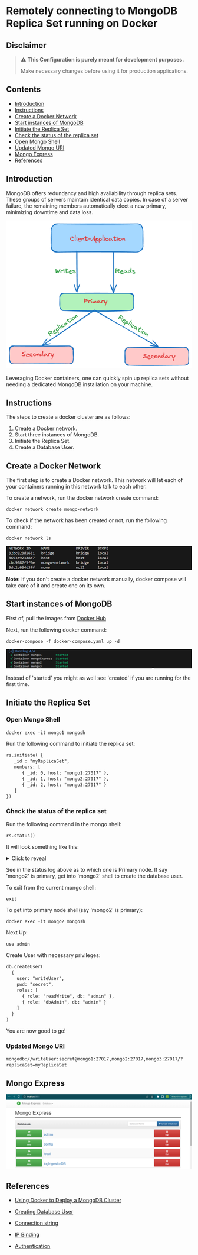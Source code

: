 # Remotely connecting to MongoDB Replica Set running on Docker

## Disclaimer
> :warning: **This Configuration is purely meant for development purposes.**
> 
> Make necessary changes before using it for production applications. 




## Contents
* [Introduction](#introduction)
* [Instructions](#instructions)
* [Create a Docker Network](#create-a-docker-network)
* [Start instances of MongoDB](#start-instances-of-mongodb)
* [Initiate the Replica Set](#initiate-the-replica-set)
* [Check the status of the replica set](#check-the-status-of-the-replica-set)
* [Open Mongo Shell](#open-mongo-shell)
* [Updated Mongo URI](#updated-mongo-uri)
* [Mongo Express](#mongo-express)
* [References](#references)





## Introduction
MongoDB offers redundancy and high availability through replica sets. These groups of servers maintain identical data copies. In case of a server failure, the remaining members automatically elect a new primary, minimizing downtime and data loss.

![MongoDB Cluster/Replica Set](./Assets/mongo-replica.png)

Leveraging Docker containers, one can quickly spin up replica sets without needing a dedicated MongoDB installation on your machine.





## Instructions
The steps to create a docker cluster are as follows:
  1. Create a Docker network.
  2. Start three instances of MongoDB.
  3. Initiate the Replica Set.
  4. Create a Database User.




## Create a Docker Network
The first step is to create a Docker network. This network will let each of your containers running in this network talk to each other.

To create a network, run the docker network create command:
```
docker network create mongo-network
```

To check if the network has been created or not, run the following command:
```
docker network ls
```

![Screenshot of the list of docker networks](./Assets/docker-network.png)


**Note:** If you don't create a docker network manually, docker compose will take care of it and create one on its own.


## Start instances of MongoDB
First of, pull the images from [Docker Hub](https://hub.docker.com/)

Next, run the following docker command:
```
docker-compose -f docker-compose.yaml up -d
```


![Screenshot of the list of containers](./Assets/containers.png)

Instead of 'started' you might as well see 'created' if you are running for the first time.




## Initiate the Replica Set

### Open Mongo Shell
```
docker exec -it mongo1 mongosh
```
Run the following command to initiate the replica set:
```
rs.initiate( {
   _id : "myReplicaSet",
   members: [
      { _id: 0, host: "mongo1:27017" },
      { _id: 1, host: "mongo2:27017" },
      { _id: 2, host: "mongo3:27017" }
   ]
})
```


### Check the status of the replica set
Run the following command in the mongo shell:
```
rs.status()
```
It will look something like this:

<details>
  <summary>Click to reveal</summary>
  
```
{
  set: 'myReplicaSet',
  date: ISODate("2023-12-15T18:41:56.010Z"),
  myState: 2,
  term: Long("2"),
  syncSourceHost: 'mongo3:27017',
  syncSourceId: 2,
  heartbeatIntervalMillis: Long("2000"),
  majorityVoteCount: 2,
  writeMajorityCount: 2,
  votingMembersCount: 3,
  writableVotingMembersCount: 3,
  optimes: {
    lastCommittedOpTime: { ts: Timestamp({ t: 1702665709, i: 1 }), t: Long("2") },
    lastCommittedWallTime: ISODate("2023-12-15T18:41:49.912Z"),
    readConcernMajorityOpTime: { ts: Timestamp({ t: 1702665709, i: 1 }), t: Long("2") },
    appliedOpTime: { ts: Timestamp({ t: 1702665709, i: 1 }), t: Long("2") },
    durableOpTime: { ts: Timestamp({ t: 1702665709, i: 1 }), t: Long("2") },
    lastAppliedWallTime: ISODate("2023-12-15T18:41:49.912Z"),
    lastDurableWallTime: ISODate("2023-12-15T18:41:49.912Z")
  },
  lastStableRecoveryTimestamp: Timestamp({ t: 1702665649, i: 1 }),
  electionParticipantMetrics: {
    votedForCandidate: true,
    electionTerm: Long("2"),
    lastVoteDate: ISODate("2023-12-15T18:40:09.903Z"),
    electionCandidateMemberId: 2,
    voteReason: '',
    lastAppliedOpTimeAtElection: { ts: Timestamp({ t: 1702648984, i: 1 }), t: Long("1") },
    maxAppliedOpTimeInSet: { ts: Timestamp({ t: 1702648984, i: 1 }), t: Long("1") },
    priorityAtElection: 1,
    newTermStartDate: ISODate("2023-12-15T18:40:09.933Z"),
    newTermAppliedDate: ISODate("2023-12-15T18:40:10.024Z")
  },
  members: [
    {
      _id: 0,
      name: 'mongo1:27017',
      health: 1,
      state: 2,
      stateStr: 'SECONDARY',
      uptime: 122,
      optime: { ts: Timestamp({ t: 1702665709, i: 1 }), t: Long("2") },
      optimeDate: ISODate("2023-12-15T18:41:49.000Z"),
      lastAppliedWallTime: ISODate("2023-12-15T18:41:49.912Z"),
      lastDurableWallTime: ISODate("2023-12-15T18:41:49.912Z"),
      syncSourceHost: 'mongo3:27017',
      syncSourceId: 2,
      infoMessage: '',
      configVersion: 1,
      configTerm: 2,
      self: true,
      lastHeartbeatMessage: ''
    },
    {
      _id: 1,
      name: 'mongo2:27017',
      health: 1,
      state: 2,
      stateStr: 'SECONDARY',
      uptime: 117,
      optime: { ts: Timestamp({ t: 1702665709, i: 1 }), t: Long("2") },
      optimeDurable: { ts: Timestamp({ t: 1702665709, i: 1 }), t: Long("2") },
      optimeDate: ISODate("2023-12-15T18:41:49.000Z"),
      optimeDurableDate: ISODate("2023-12-15T18:41:49.000Z"),
      lastAppliedWallTime: ISODate("2023-12-15T18:41:49.912Z"),
      lastDurableWallTime: ISODate("2023-12-15T18:41:49.912Z"),
      lastHeartbeat: ISODate("2023-12-15T18:41:54.509Z"),
      lastHeartbeatRecv: ISODate("2023-12-15T18:41:55.986Z"),
      pingMs: Long("0"),
      lastHeartbeatMessage: '',
      syncSourceHost: 'mongo3:27017',
      syncSourceId: 2,
      infoMessage: '',
      configVersion: 1,
      configTerm: 2
    },
    {
      _id: 2,
      name: 'mongo3:27017',
      health: 1,
      state: 1,
      stateStr: 'PRIMARY',
      uptime: 117,
      optime: { ts: Timestamp({ t: 1702665709, i: 1 }), t: Long("2") },
      optimeDurable: { ts: Timestamp({ t: 1702665709, i: 1 }), t: Long("2") },
      optimeDate: ISODate("2023-12-15T18:41:49.000Z"),
      optimeDurableDate: ISODate("2023-12-15T18:41:49.000Z"),
      lastAppliedWallTime: ISODate("2023-12-15T18:41:49.912Z"),
      lastDurableWallTime: ISODate("2023-12-15T18:41:49.912Z"),
      lastHeartbeat: ISODate("2023-12-15T18:41:55.990Z"),
      lastHeartbeatRecv: ISODate("2023-12-15T18:41:55.988Z"),
      pingMs: Long("0"),
      lastHeartbeatMessage: '',
      syncSourceHost: '',
      syncSourceId: -1,
      infoMessage: '',
      electionTime: Timestamp({ t: 1702665609, i: 1 }),
      electionDate: ISODate("2023-12-15T18:40:09.000Z"),
      configVersion: 1,
      configTerm: 2
    }
  ],
  ok: 1,
  '$clusterTime': {
    clusterTime: Timestamp({ t: 1702665709, i: 1 }),
    signature: {
      hash: Binary.createFromBase64("AAAAAAAAAAAAAAAAAAAAAAAAAAA=", 0),
      keyId: Long("0")
    }
  },
  operationTime: Timestamp({ t: 1702665709, i: 1 })
}
```
</details>

See in the status log above as to which one is Primary node. If say 'mongo2' is primary, get into 'mongo2' shell to create the database user.



To exit from the current mongo shell:
```
exit
```

To get into primary node shell(say 'mongo2' is primary):
```
docker exec -it mongo2 mongosh
```
Next Up:
```
use admin
```
Create User with necessary privileges:
```
db.createUser(
  {
    user: "writeUser",
    pwd: "secret",
    roles: [
      { role: "readWrite", db: "admin" },
      { role: "dbAdmin", db: "admin" }
    ]
  }
)
```
You are now good to go!



### Updated Mongo URI
```
mongodb://writeUser:secret@mongo1:27017,mongo2:27017,mongo3:27017/?replicaSet=myReplicaSet
```


## Mongo Express

![Screenshot of the Mongo Express Dashboard](./Assets/mongo-express.png)


## References

* [Using Docker to Deploy a MongoDB Cluster](https://www.mongodb.com/compatibility/deploying-a-mongodb-cluster-with-docker#:~:text=To%20create%20a%20network%2C%20run%20the%20docker%20network%20create%20command.&text=The%20mongoCluster%20parameter%20here%20is,only%20needs%20to%20run%20once.)

* [Creating Database User](https://www.mongodb.com/docs/manual/reference/method/db.createUser/)

* [Connection string](https://www.mongodb.com/docs/manual/reference/connection-string/#replica-set-option)

* [IP Binding](https://www.mongodb.com/docs/manual/core/security-mongodb-configuration/#:~:text=To%20bind%20to%20all%20IPv4%20and%20IPv6%20addresses%2C%20you%20can,command%2Dline%20option%20%2D%2Dbind_ip_all%20.)

* [Authentication](https://www.mongodb.com/docs/manual/core/authentication/)